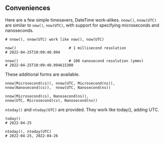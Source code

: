 ## Conveniences

Here are a few simple timesavers, DateTime work-alikes.
`nnow()`, `nnow(UTC)` are similar to `now()`, `now(UTC)`,
with support for specifying microseconds and nanoseconds.

```
# nnow(), nnow(UTC) work like now(), now(UTC)

now()                        # 1 millisecond resolution
# 2022-04-25T10:09:40.094

nnow()                       # 100 nanosecond resolution (ymmv)
# 2022-04-25T10:09:40.094615300
```
These additional forms are available.
```
nnow(Microsecond(cs)), nnow(UTC, Microsecond(ns)),
nnow(Nanosecond(cs)),  nnow(UTC, Nanosecond(ns))

nnow(Microsecond(cs), Nanosecond(ns)),
nnow(UTC, Microsecond(cs), Nanosecond(ns))
```

`ntoday()` and `ntoday(UTC)` are provided.
They work like today(), adding UTC.
```
today()
# 2022-04-25

ntoday(), ntoday(UTC)
# 2022-04-25, 2022-04-26
```

